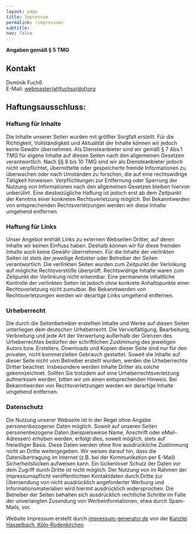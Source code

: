 ```yaml
---
layout: page
title: Impressum
permalink: /impressum/
subtitle:
nav: false
---
```


**Angaben gemäß § 5 TMG**

## Kontakt

Dominik Fuchß<br />
E-Mail: <a href="mailto:{{ 'webmaster@fuchss.org' | encode_email }}">webmaster(at)fuchss(dot)org</a>

## Haftungsausschluss:

### Haftung für Inhalte

Die Inhalte unserer Seiten wurden mit größter Sorgfalt
erstellt. Für die Richtigkeit, Vollständigkeit und Aktualität der Inhalte können wir jedoch keine Gewähr übernehmen.
Als Diensteanbieter sind wir gemäß § 7 Abs.1 TMG für eigene Inhalte auf diesen Seiten nach den allgemeinen Gesetzen
verantwortlich. Nach §§ 8 bis 10 TMG sind wir als Diensteanbieter jedoch nicht verpflichtet, übermittelte oder
gespeicherte fremde Informationen zu überwachen oder nach Umständen zu forschen, die auf eine rechtswidrige
Tätigkeit hinweisen. Verpflichtungen zur Entfernung oder Sperrung der Nutzung von Informationen nach den allgemeinen
Gesetzen bleiben hiervon unberührt. Eine diesbezügliche Haftung ist jedoch erst ab dem Zeitpunkt der Kenntnis einer
konkreten Rechtsverletzung möglich. Bei Bekanntwerden von entsprechenden Rechtsverletzungen werden wir diese Inhalte
umgehend entfernen.

### Haftung für Links

Unser Angebot enthält Links
zu externen Webseiten Dritter, auf deren Inhalte wir keinen Einfluss haben. Deshalb können wir für diese fremden
Inhalte auch keine Gewähr übernehmen. Für die Inhalte der verlinkten Seiten ist stets der jeweilige Anbieter oder
Betreiber der Seiten verantwortlich. Die verlinkten Seiten wurden zum Zeitpunkt der Verlinkung auf mögliche
Rechtsverstöße überprüft. Rechtswidrige Inhalte waren zum Zeitpunkt der Verlinkung nicht erkennbar. Eine permanente
inhaltliche Kontrolle der verlinkten Seiten ist jedoch ohne konkrete Anhaltspunkte einer Rechtsverletzung nicht
zumutbar. Bei Bekanntwerden von Rechtsverletzungen werden wir derartige Links umgehend
entfernen.

### Urheberrecht

Die durch die Seitenbetreiber erstellten
Inhalte und Werke auf diesen Seiten unterliegen dem deutschen Urheberrecht. Die Vervielfältigung, Bearbeitung,
Verbreitung und jede Art der Verwertung außerhalb der Grenzen des Urheberrechtes bedürfen der schriftlichen
Zustimmung des jeweiligen Autors bzw. Erstellers. Downloads und Kopien dieser Seite sind nur für den privaten, nicht
kommerziellen Gebrauch gestattet. Soweit die Inhalte auf dieser Seite nicht vom Betreiber erstellt wurden, werden
die Urheberrechte Dritter beachtet. Insbesondere werden Inhalte Dritter als solche gekennzeichnet. Sollten Sie
trotzdem auf eine Urheberrechtsverletzung aufmerksam werden, bitten wir um einen entsprechenden Hinweis. Bei
Bekanntwerden von Rechtsverletzungen werden wir derartige Inhalte umgehend
entfernen.

### Datenschutz

Die Nutzung unserer Webseite ist in der
Regel ohne Angabe personenbezogener Daten möglich. Soweit auf unseren Seiten personenbezogene Daten (beispielsweise
Name, Anschrift oder eMail-Adressen) erhoben werden, erfolgt dies, soweit möglich, stets auf freiwilliger Basis.
Diese Daten werden ohne Ihre ausdrückliche Zustimmung nicht an Dritte weitergegeben. Wir weisen darauf hin, dass
die Datenübertragung im Internet (z.B. bei der Kommunikation per E-Mail) Sicherheitslücken aufweisen kann. Ein
lückenloser Schutz der Daten vor dem Zugriff durch Dritte ist nicht möglich. Der Nutzung von im Rahmen der
Impressumspflicht veröffentlichten Kontaktdaten durch Dritte zur Übersendung von nicht ausdrücklich angeforderter
Werbung und Informationsmaterialien wird hiermit ausdrücklich widersprochen. Die Betreiber der Seiten behalten sich
ausdrücklich rechtliche Schritte im Falle der unverlangten Zusendung von Werbeinformationen, etwa durch Spam-Mails,
vor.

Website Impressum erstellt durch [impressum-generator.de](https://www.impressum-generator.de/) von der [Kanzlei Hasselbach, Köln-Rodenkirchen](http://www.kanzlei-hasselbach.de/standorte/koeln-rodenkirchen)
